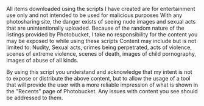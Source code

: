 All items downloaded using the scripts I have created are for entertainment use only and not intended to be used for malicious purposes With any photosharing site, the danger exists of seeing nude images and sexual acts that are unintentionally uploaded. Because of the random nature of the listings provided by Photobucket, I take no responsibility for the content you may be exposed to while using these scripts Content may include but is not limited to: Nudity, Sexual acts, crimes being perpetrated, acts of violence, scenes of extreme violence, scenes of death, images of child pornography, images of abuse of all kinds.

By using this script you understand and acknowledge that my intent is not to expose or distribute the above content, but to allow the usage of a tool that will provide the user with a more reliable impression of what is shown in the "Recents" page of Photobucket. Any issues with content you see should be addressed to them.
